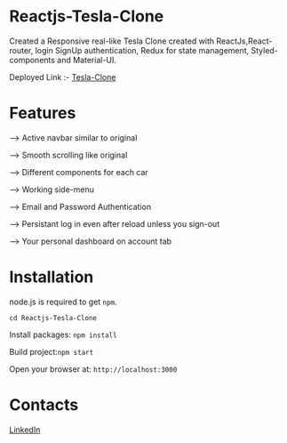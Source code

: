 # Reactjs-Tesla-Clone
Created a Responsive real-like Tesla Clone created with ReactJs,React-router, login SignUp authentication, Redux for state management, Styled-components and Material-UI.

Deployed Link :-
<a href='https://reactjs-tesla-clone-omega.vercel.app/' target="_blank">Tesla-Clone</a>

# Features
--> Active navbar similar to original

--> Smooth scrolling like original

--> Different components for each car

--> Working side-menu

--> Email and Password Authentication

--> Persistant log in even after reload unless you sign-out

--> Your personal dashboard on account tab

# Installation

node.js is required to get `npm`.

`cd Reactjs-Tesla-Clone`

Install packages: `npm install`

Build project:`npm start`

Open your browser at: `http://localhost:3000`

# Contacts
<a href="https://www.linkedin.com/in/mukul-sharma-mm7m262002" target="_blank"></i>LinkedIn</a>
